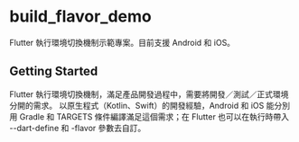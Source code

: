 # build_flavor_demo

Flutter 執行環境切換機制示範專案。目前支援 Android 和 iOS。

## Getting Started

Flutter 執行環境切換機制，滿足產品開發過程中，需要將開發／測試／正式環境分開的需求。
以原生程式（Kotlin、Swift）的開發經驗，Android 和 iOS 能分別用 Gradle 和 TARGETS 條件編譯滿足這個需求；在 Flutter 也可以在執行時帶入 --dart-define 和 -flavor 參數去自訂。